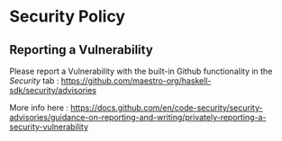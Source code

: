 # Security Policy

## Reporting a Vulnerability

Please report a Vulnerability with the built-in Github functionality in the *Security* tab : https://github.com/maestro-org/haskell-sdk/security/advisories

More info here : https://docs.github.com/en/code-security/security-advisories/guidance-on-reporting-and-writing/privately-reporting-a-security-vulnerability
